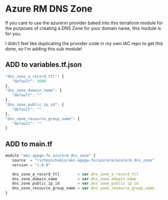 # Azure RM DNS Zone

If you care to use the azurerm provider baked into this terraform module for the purposes of creating a DNS Zone for your domain name, this module is for you.

I didn't feel like duplicating the provider code in my own IAC repo to get this done, so I'm adding this sub module!

## ADD to variables.tf.json

```js
"dns_zone_a_record_ttl": {
   "default": 3600
},
"dns_zone_domain_name": {
   "default": ""
},
"dns_zone_public_ip_id": {
   "default": ""
},
"dns_zone_resource_group_name": {
   "default": ""
}
```

## ADD to main.tf

```js
module "aks-appgw-fe_azurerm_dns_zone" {
   source  = "richminchukio/aks-appgw-fe/azurerm/azurerm_dns_zone"
   version = "1.0.0"

   dns_zone_a_record_ttl        = var.dns_zone_a_record_ttl
   dns_zone_domain_name         = var.dns_zone_domain_name
   dns_zone_public_ip_id        = var.dns_zone_public_ip_id
   dns_zone_resource_group_name = var.dns_zone_resource_group_name
}
```